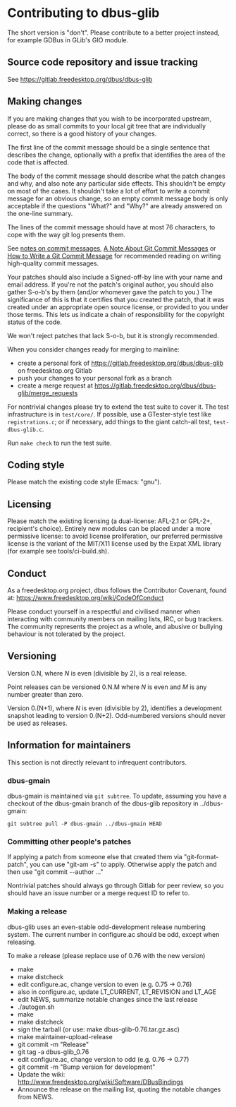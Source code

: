 # Contributing to dbus-glib

The short version is "don't". Please contribute to a better project
instead, for example GDBus in GLib's GIO module.

## Source code repository and issue tracking

See <https://gitlab.freedesktop.org/dbus/dbus-glib>

## Making changes

If you are making changes that you wish to be incorporated upstream,
please do as small commits to your local git tree that are individually
correct, so there is a good history of your changes.

The first line of the commit message should be a single sentence that
describes the change, optionally with a prefix that identifies the
area of the code that is affected.

The body of the commit message should describe what the patch changes
and why, and also note any particular side effects. This shouldn't be
empty on most of the cases. It shouldn't take a lot of effort to write a
commit message for an obvious change, so an empty commit message body is
only acceptable if the questions "What?" and "Why?" are already answered
on the one-line summary.

The lines of the commit message should have at most 76 characters, to cope with the way git log presents them.

See [notes on commit messages](https://who-t.blogspot.com/2009/12/on-commit-messages.html),
[A Note About Git Commit Messages](https://tbaggery.com/2008/04/19/a-note-about-git-commit-messages.html)
or [How to Write a Git Commit Message](https://chris.beams.io/posts/git-commit/)
for recommended reading on writing high-quality commit messages.

Your patches should also include a Signed-off-by line with your name
and email address. If you're not the patch's original author, you should
also gather S-o-b's by them (and/or whomever gave the patch to you.) The
significance of this is that it certifies that you created the patch,
that it was created under an appropriate open source license, or provided
to you under those terms. This lets us indicate a chain of responsibility
for the copyright status of the code.

We won't reject patches that lack S-o-b, but it is strongly recommended.

When you consider changes ready for merging to mainline:

* create a personal fork of <https://gitlab.freedesktop.org/dbus/dbus-glib>
  on freedesktop.org Gitlab
* push your changes to your personal fork as a branch
* create a merge request at <https://gitlab.freedesktop.org/dbus/dbus-glib/merge_requests>

For nontrivial changes please try to extend the test suite to cover it.  The
test infrastructure is in `test/core/`. If possible, use a GTester-style test
like `registrations.c`; or if necessary, add things to the giant catch-all
test, `test-dbus-glib.c`.

Run `make check` to run the test suite.

## Coding style

Please match the existing code style (Emacs: "gnu").

## Licensing

Please match the existing licensing (a dual-license: AFL-2.1 or GPL-2+,
recipient's choice). Entirely new modules can be placed under a more
permissive license: to avoid license proliferation, our preferred
permissive license is the variant of the MIT/X11 license used by the
Expat XML library (for example see tools/ci-build.sh).

## Conduct

As a freedesktop.org project, dbus follows the Contributor Covenant,
found at: https://www.freedesktop.org/wiki/CodeOfConduct

Please conduct yourself in a respectful and civilised manner when
interacting with community members on mailing lists, IRC, or bug
trackers. The community represents the project as a whole, and abusive
or bullying behaviour is not tolerated by the project.

## Versioning

Version 0.N, where *N* is even (divisible by 2), is a real release.

Point releases can be versioned 0.N.M where *N* is even and *M* is
any number greater than zero.

Version 0.(N+1), where *N* is even (divisible by 2), identifies a
development snapshot leading to version 0.(N+2). Odd-numbered versions
should never be used as releases.

## Information for maintainers

This section is not directly relevant to infrequent contributors.

### dbus-gmain

dbus-gmain is maintained via `git subtree`. To update, assuming you have
a checkout of the dbus-gmain branch of the dbus-glib repository in
../dbus-gmain:

    git subtree pull -P dbus-gmain ../dbus-gmain HEAD

### Committing other people's patches

If applying a patch from someone else that created them via
"git-format-patch", you can use "git-am -s" to apply.  Otherwise
apply the patch and then use "git commit --author ..."

Nontrivial patches should always go through Gitlab for peer review,
so you should have an issue number or a merge request ID to refer to.

### Making a release

dbus-glib uses an even-stable odd-development release numbering
system. The current number in configure.ac should be odd, except
when releasing.

To make a release (please replace use of 0.76 with the new version)

* make
* make distcheck
* edit configure.ac, change version to even (e.g. 0.75 -> 0.76)
* also in configure.ac, update LT_CURRENT, LT_REVISION and LT_AGE
* edit NEWS, summarize notable changes since the last release
* ./autogen.sh
* make
* make distcheck
* sign the tarball (or use: make dbus-glib-0.76.tar.gz.asc)
* make maintainer-upload-release
* git commit -m "Release"
* git tag -a dbus-glib_0.76
* edit configure.ac, change version to odd (e.g. 0.76 -> 0.77)
* git commit -m "Bump version for development"
* Update the wiki: http://www.freedesktop.org/wiki/Software/DBusBindings
* Announce the release on the mailing list, quoting the notable changes
  from NEWS.
